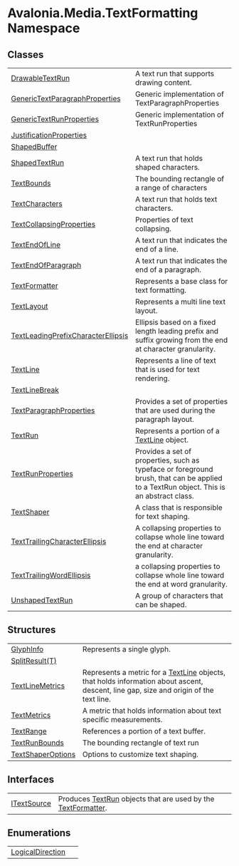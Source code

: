 # Avalonia.Media.TextFormatting Namespace






## Classes
<table>
<tr>
<td><a href="T_Avalonia_Media_TextFormatting_DrawableTextRun">DrawableTextRun</a></td>
<td>A text run that supports drawing content.</td>
</tr>
<tr>
<td><a href="T_Avalonia_Media_TextFormatting_GenericTextParagraphProperties">GenericTextParagraphProperties</a></td>
<td>Generic implementation of TextParagraphProperties</td>
</tr>
<tr>
<td><a href="T_Avalonia_Media_TextFormatting_GenericTextRunProperties">GenericTextRunProperties</a></td>
<td>Generic implementation of TextRunProperties</td>
</tr>
<tr>
<td><a href="T_Avalonia_Media_TextFormatting_JustificationProperties">JustificationProperties</a></td>
<td> </td>
</tr>
<tr>
<td><a href="T_Avalonia_Media_TextFormatting_ShapedBuffer">ShapedBuffer</a></td>
<td> </td>
</tr>
<tr>
<td><a href="T_Avalonia_Media_TextFormatting_ShapedTextRun">ShapedTextRun</a></td>
<td>A text run that holds shaped characters.</td>
</tr>
<tr>
<td><a href="T_Avalonia_Media_TextFormatting_TextBounds">TextBounds</a></td>
<td>The bounding rectangle of a range of characters</td>
</tr>
<tr>
<td><a href="T_Avalonia_Media_TextFormatting_TextCharacters">TextCharacters</a></td>
<td>A text run that holds text characters.</td>
</tr>
<tr>
<td><a href="T_Avalonia_Media_TextFormatting_TextCollapsingProperties">TextCollapsingProperties</a></td>
<td>Properties of text collapsing.</td>
</tr>
<tr>
<td><a href="T_Avalonia_Media_TextFormatting_TextEndOfLine">TextEndOfLine</a></td>
<td>A text run that indicates the end of a line.</td>
</tr>
<tr>
<td><a href="T_Avalonia_Media_TextFormatting_TextEndOfParagraph">TextEndOfParagraph</a></td>
<td>A text run that indicates the end of a paragraph.</td>
</tr>
<tr>
<td><a href="T_Avalonia_Media_TextFormatting_TextFormatter">TextFormatter</a></td>
<td>Represents a base class for text formatting.</td>
</tr>
<tr>
<td><a href="T_Avalonia_Media_TextFormatting_TextLayout">TextLayout</a></td>
<td>Represents a multi line text layout.</td>
</tr>
<tr>
<td><a href="T_Avalonia_Media_TextFormatting_TextLeadingPrefixCharacterEllipsis">TextLeadingPrefixCharacterEllipsis</a></td>
<td>Ellipsis based on a fixed length leading prefix and suffix growing from the end at character granularity.</td>
</tr>
<tr>
<td><a href="T_Avalonia_Media_TextFormatting_TextLine">TextLine</a></td>
<td>Represents a line of text that is used for text rendering.</td>
</tr>
<tr>
<td><a href="T_Avalonia_Media_TextFormatting_TextLineBreak">TextLineBreak</a></td>
<td> </td>
</tr>
<tr>
<td><a href="T_Avalonia_Media_TextFormatting_TextParagraphProperties">TextParagraphProperties</a></td>
<td>Provides a set of properties that are used during the paragraph layout.</td>
</tr>
<tr>
<td><a href="T_Avalonia_Media_TextFormatting_TextRun">TextRun</a></td>
<td>Represents a portion of a <a href="T_Avalonia_Media_TextFormatting_TextLine">TextLine</a> object.</td>
</tr>
<tr>
<td><a href="T_Avalonia_Media_TextFormatting_TextRunProperties">TextRunProperties</a></td>
<td>Provides a set of properties, such as typeface or foreground brush, that can be applied to a TextRun object. This is an abstract class.</td>
</tr>
<tr>
<td><a href="T_Avalonia_Media_TextFormatting_TextShaper">TextShaper</a></td>
<td>A class that is responsible for text shaping.</td>
</tr>
<tr>
<td><a href="T_Avalonia_Media_TextFormatting_TextTrailingCharacterEllipsis">TextTrailingCharacterEllipsis</a></td>
<td>A collapsing properties to collapse whole line toward the end at character granularity.</td>
</tr>
<tr>
<td><a href="T_Avalonia_Media_TextFormatting_TextTrailingWordEllipsis">TextTrailingWordEllipsis</a></td>
<td>a collapsing properties to collapse whole line toward the end at word granularity.</td>
</tr>
<tr>
<td><a href="T_Avalonia_Media_TextFormatting_UnshapedTextRun">UnshapedTextRun</a></td>
<td>A group of characters that can be shaped.</td>
</tr>
</table>

## Structures
<table>
<tr>
<td><a href="T_Avalonia_Media_TextFormatting_GlyphInfo">GlyphInfo</a></td>
<td>Represents a single glyph.</td>
</tr>
<tr>
<td><a href="T_Avalonia_Media_TextFormatting_SplitResult_1">SplitResult(T)</a></td>
<td> </td>
</tr>
<tr>
<td><a href="T_Avalonia_Media_TextFormatting_TextLineMetrics">TextLineMetrics</a></td>
<td>Represents a metric for a <a href="T_Avalonia_Media_TextFormatting_TextLine">TextLine</a> objects, that holds information about ascent, descent, line gap, size and origin of the text line.</td>
</tr>
<tr>
<td><a href="T_Avalonia_Media_TextFormatting_TextMetrics">TextMetrics</a></td>
<td>A metric that holds information about text specific measurements.</td>
</tr>
<tr>
<td><a href="T_Avalonia_Media_TextFormatting_TextRange">TextRange</a></td>
<td>References a portion of a text buffer.</td>
</tr>
<tr>
<td><a href="T_Avalonia_Media_TextFormatting_TextRunBounds">TextRunBounds</a></td>
<td>The bounding rectangle of text run</td>
</tr>
<tr>
<td><a href="T_Avalonia_Media_TextFormatting_TextShaperOptions">TextShaperOptions</a></td>
<td>Options to customize text shaping.</td>
</tr>
</table>

## Interfaces
<table>
<tr>
<td><a href="T_Avalonia_Media_TextFormatting_ITextSource">ITextSource</a></td>
<td>Produces <a href="T_Avalonia_Media_TextFormatting_TextRun">TextRun</a> objects that are used by the <a href="T_Avalonia_Media_TextFormatting_TextFormatter">TextFormatter</a>.</td>
</tr>
</table>

## Enumerations
<table>
<tr>
<td><a href="T_Avalonia_Media_TextFormatting_LogicalDirection">LogicalDirection</a></td>
<td> </td>
</tr>
</table>
